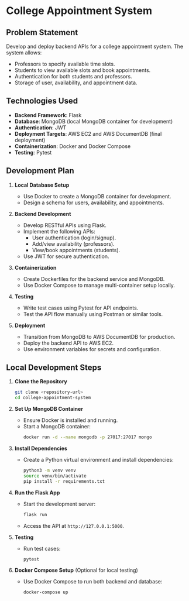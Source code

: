 # College Appointment System

## Problem Statement
Develop and deploy backend APIs for a college appointment system. The system allows:
- Professors to specify available time slots.
- Students to view available slots and book appointments.
- Authentication for both students and professors.
- Storage of user, availability, and appointment data.

## Technologies Used
- **Backend Framework**: Flask
- **Database**: MongoDB (local MongoDB container for development)
- **Authentication**: JWT
- **Deployment Targets**: AWS EC2 and AWS DocumentDB (final deployment)
- **Containerization**: Docker and Docker Compose
- **Testing**: Pytest

## Development Plan
1. **Local Database Setup**
   - Use Docker to create a MongoDB container for development.
   - Design a schema for users, availability, and appointments.

2. **Backend Development**
   - Develop RESTful APIs using Flask.
   - Implement the following APIs:
     - User authentication (login/signup).
     - Add/view availability (professors).
     - View/book appointments (students).
   - Use JWT for secure authentication.

3. **Containerization**
   - Create Dockerfiles for the backend service and MongoDB.
   - Use Docker Compose to manage multi-container setup locally.

4. **Testing**
   - Write test cases using Pytest for API endpoints.
   - Test the API flow manually using Postman or similar tools.

5. **Deployment**
   - Transition from MongoDB to AWS DocumentDB for production.
   - Deploy the backend API to AWS EC2.
   - Use environment variables for secrets and configuration.

## Local Development Steps
1. **Clone the Repository**
   ```bash
   git clone <repository-url>
   cd college-appointment-system
   ```

2. **Set Up MongoDB Container**
   - Ensure Docker is installed and running.
   - Start a MongoDB container:
     ```bash
     docker run -d --name mongodb -p 27017:27017 mongo
     ```

3. **Install Dependencies**
   - Create a Python virtual environment and install dependencies:
     ```bash
     python3 -m venv venv
     source venv/bin/activate
     pip install -r requirements.txt
     ```

4. **Run the Flask App**
   - Start the development server:
     ```bash
     flask run
     ```
   - Access the API at `http://127.0.0.1:5000`.

5. **Testing**
   - Run test cases:
     ```bash
     pytest
     ```

6. **Docker Compose Setup** (Optional for local testing)
   - Use Docker Compose to run both backend and database:
     ```bash
     docker-compose up
     

